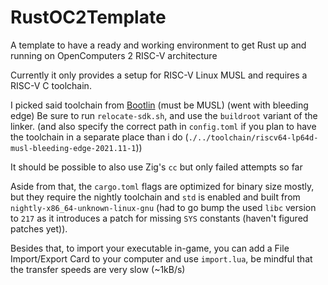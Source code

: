 # RustOC2Template
A template to have a ready and working environment to get Rust up and running on OpenComputers 2 RISC-V architecture

Currently it only provides a setup for RISC-V Linux MUSL and requires a RISC-V C toolchain.

I picked said toolchain from [Bootlin](https://toolchains.bootlin.com/releases_riscv64-lp64d.html) (must be MUSL) (went with bleeding edge)
Be sure to run `relocate-sdk.sh`, and use the `buildroot` variant of the linker. (and also specify the correct path in `config.toml` if you plan to have the toolchain in a separate place than i do (`./../toolchain/riscv64-lp64d-musl-bleeding-edge-2021.11-1`))

It should be possible to also use Zig's `cc` but only failed attempts so far

Aside from that, the `cargo.toml` flags are optimized for binary size mostly, but they require the nightly toolchain and `std` is enabled and built from `nightly-x86_64-unknown-linux-gnu` (had to go bump the used `libc` version to `217` as it introduces a patch for missing `SYS` constants (haven't figured patches yet)).

Besides that, to import your executable in-game, you can add a File Import/Export Card to your computer and use `import.lua`, be mindful that the transfer speeds are very slow (~1kB/s)
